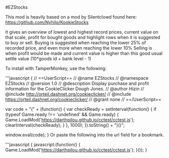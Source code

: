 #EZStocks

This mod is heavily based on a mod by Silentclowd found here: https://github.com/Nyhilo/KookieStocks

It gives an overview of lowest and highest record prices, current value on that scale,  profit for bought goods and highlight rows when it is suggested to buy or sell.
Buying is suggested when reaching the lower 25% of recorded price, and even more when reaching the lower 10%
Selling is when profit would be made and current value is higher than this good usual settle value (10*goods id + bank level - 1)


To install with TamperMonkey, use the following:

'''javascript
{
// ==UserScript==
// @name         EZStocks
// @namespace    EZStocks
// @version      1.0
// @description  Display purchase and profit information for the CookieClicker Dough Jones.
// @author       Hizin
// @include http://orteil.dashnet.org/cookieclicker/
// @include https://orteil.dashnet.org/cookieclicker/
// @grant        none
// ==/UserScript==

var code = "(" + (function() {
    var checkReady = setInterval(function() {
        if (typeof Game.ready !== 'undefined' && Game.ready) {
            Game.LoadMod('https://darthpilou.github.io/cctest/cctest.js');
            clearInterval(checkReady);
        }
    }, 1000);
}).toString() + ")()";

window.eval(code);
}
Or paste the following into the url field for a bookmark.

'''javascript
{
javascript:(function() {
    Game.LoadMod('https://darthpilou.github.io/cctest/cctest.js');
}());
}
